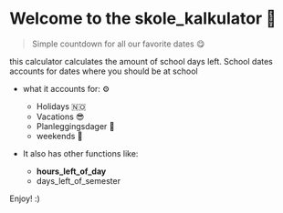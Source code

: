 # Welcome to the skole_kalkulator 🧾

> Simple countdown for all our favorite dates 😋

this calculator calculates the amount of school days left.
School dates accounts for dates where you should be at school

- what it accounts for: ⚙️
  - Holidays 🇳🇴
  - Vacations 😎
  - Planleggingsdager 📑
  - weekends 🍺

- It also has other functions like:
  - **hours_left_of_day**
  - days_left_of_semester

Enjoy! :)
